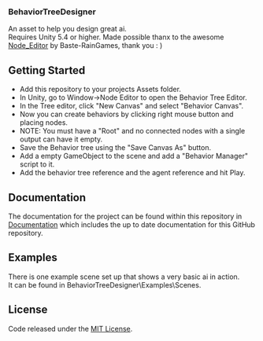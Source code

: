 ### BehaviorTreeDesigner
An asset to help you design great ai.  
Requires Unity 5.4 or higher.
Made possible thanx to the awesome [Node_Editor](https://github.com/Baste-RainGames/Node_Editor) by Baste-RainGames, thank you : )

## Getting Started

* Add this repository to your projects Assets folder.
* In Unity, go to Window->Node Editor to open the Behavior Tree Editor.
* In the Tree editor, click "New Canvas" and select "Behavior Canvas".
* Now you can create behaviors by clicking right mouse button and placing nodes.
* NOTE: You must have a "Root" and no connected nodes with a single output can have it empty.
* Save the Behavior tree using the "Save Canvas As" button.
* Add a empty GameObject to the scene and add a "Behavior Manager" script to it.
* Add the behavior tree reference and the agent reference and hit Play.

## Documentation

The documentation for the project can be found within this
repository in [Documentation](DOCUMENTATION.md) which includes the up to date
documentation for this GitHub repository.

## Examples

There is one example scene set up that shows a very basic ai in action.  
It can be found in BehaviorTreeDesigner\Examples\Scenes\.

## License

Code released under the [MIT License](LICENSE).

